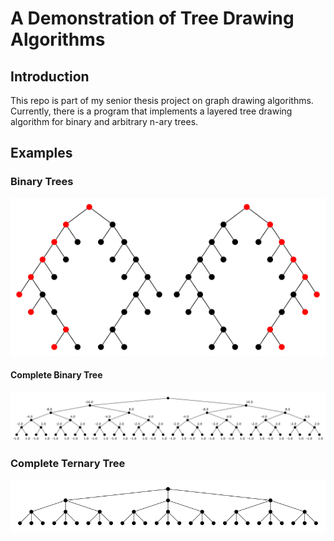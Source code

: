 # A Demonstration of Tree Drawing Algorithms

## Introduction
This repo is part of my senior thesis project on graph drawing algorithms. Currently, there is a program that implements a layered tree drawing algorithm for binary and arbitrary n-ary trees.

## Examples
### Binary Trees
![Binary Tree Contours](https://github.com/vincentlaucsb/Tree-Drawing-Demo/blob/master/report/figure2_contours.png?raw=true)

#### Complete Binary Tree
![Complete Binary Tree](https://github.com/vincentlaucsb/Tree-Drawing-Demo/blob/master/report/binary_tree_5.png?raw=true)


### Complete Ternary Tree
![Complete Ternary Tree](https://github.com/vincentlaucsb/Tree-Drawing-Demo/blob/master/report/ternary_tree_no_label3.png?raw=true)
